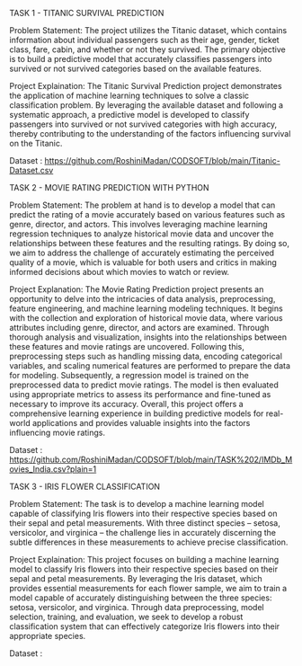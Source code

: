 TASK 1 - TITANIC SURVIVAL PREDICTION

Problem Statement:
The project utilizes the Titanic dataset, which contains information about individual passengers such as their age, gender, ticket class, fare, cabin, and whether or not they survived. 
The primary objective is to build a predictive model that accurately classifies passengers into survived or not survived categories based on the available features.

Project Explaination:
The Titanic Survival Prediction project demonstrates the application of machine learning techniques to solve a classic classification problem. By leveraging the available dataset and following a systematic approach, a predictive model is developed to classify passengers into survived or not survived categories with high accuracy,
thereby contributing to the understanding of the factors influencing survival on the Titanic.

Dataset : https://github.com/RoshiniMadan/CODSOFT/blob/main/Titanic-Dataset.csv

TASK 2 - MOVIE RATING PREDICTION WITH PYTHON

Problem Statement:
The problem at hand is to develop a model that can predict the rating of a movie accurately based on various features such as genre, director, and actors. This involves leveraging machine learning regression techniques to analyze historical movie data and uncover the relationships between these features and the resulting ratings. By doing so, we aim to address the challenge of accurately estimating the perceived quality of a movie, which is valuable for both users and critics in making informed decisions about which movies to watch or review.

Project Explanation:
The Movie Rating Prediction project presents an opportunity to delve into the intricacies of data analysis, preprocessing, feature engineering, and machine learning modeling techniques. It begins with the collection and exploration of historical movie data, where various attributes including genre, director, and actors are examined. Through thorough analysis and visualization, insights into the relationships between these features and movie ratings are uncovered. Following this, preprocessing steps such as handling missing data, encoding categorical variables, and scaling numerical features are performed to prepare the data for modeling. Subsequently, a regression model is trained on the preprocessed data to predict movie ratings. The model is then evaluated using appropriate metrics to assess its performance and fine-tuned as necessary to improve its accuracy. Overall, this project offers a comprehensive learning experience in building predictive models for real-world applications and provides valuable insights into the factors influencing movie ratings.

Dataset : https://github.com/RoshiniMadan/CODSOFT/blob/main/TASK%202/IMDb_Movies_India.csv?plain=1

TASK 3 - IRIS FLOWER CLASSIFICATION

Problem Statement:
The task is to develop a machine learning model capable of classifying Iris flowers into their respective species based on their sepal and petal measurements. With three distinct species – setosa, versicolor, and virginica – the challenge lies in accurately discerning the subtle differences in these measurements to achieve precise classification.

Project Explaination:
This project focuses on building a machine learning model to classify Iris flowers into their respective species based on their sepal and petal measurements. By leveraging the Iris dataset, which provides essential measurements for each flower sample, we aim to train a model capable of accurately distinguishing between the three species: setosa, versicolor, and virginica. Through data preprocessing, model selection, training, and evaluation, we seek to develop a robust classification system that can effectively categorize Iris flowers into their appropriate species.

Dataset : 


